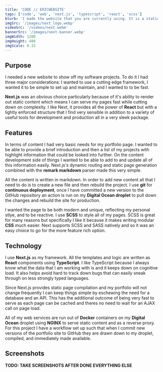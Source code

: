 ```yaml
---
title: 'CODE // ERICWEBSITE'
tags: ['code', 'web', 'next.js', 'typescript', 'react', 'scss']
blurb: 'I made the website that you are currently using. It is a static <b>Next.js</b> app written in <b>TypeScript</b>'
imgSrc: '/images/next_logo.webp'
videoSrc: '/videos/next.webm'
bannerSrc: '/images/next-banner.webp'
imgWidth: 1280
imgHeight: 400
imgScale: 0.33
---
```


## Purpose

I needed a new website to show off my software projects. To do it I had three major considerations: I wanted to use a cutting edge framework, I wanted it to be simple to set up and maintain, and I wanted to to be fast.

**Next.js** was an obvious choice particularly because of it's ability to render out static content which means I can serve my pages fast while cutting down on complexity. I like Next, it provides all the power of **React** but with a lightly enforced structure that I find very sensible in addition to a variety of useful tools for development and production all in a very sleek package.

## Features

In terms of content I had very basic needs for my portfolio page. I wanted to be able to provide a brief introduction and then a list of my projects with highlight information that could be looked into further. On the content development side of things I wanted to be able to add to and update all of this information easily. Next.js's dynamic routing and static page generation combined with the **remark markdown** parser made this very simple. 

All the content is written in markdown. In order to add new content all that I need to do is to create a new file and then rebuild the project. I use **git** for **continuous deployment**, once I have committed a new version to the GitHub repository an action is run on my **Digital Ocean droplet** to pull down the changes and rebuild the site for production.

I wanted the page to be both modern and unique, reflecting my personal stlye, and to be reactive. I use **SCSS** to style all of my pages. SCSS is great for many reasons but specifically I like it because it makes writing modular **CSS** much easier. Next supports SCSS and SASS natively and so it was an easy choice to go for the more feature rich option.

## Technology

I use **Next.js** as my framework. All the templates and logic are written as **React** components using **TypeScript**. I like TypeScript because I always know what the data that I am working with is and it keeps down on cognitive load. It also helps avoid hard to track down bugs that can easily sneak through on less strongly typed languages.

Since Next.js provides static page compilation and my portfolio will not change frequently I can keep things simple by eschewing the need for a database and an API. This has the additional outcome of being very fast to serve as each page can be cached and theres no need to wait for an AJAX call on page load. 

All of my web services are run out of **Docker** containers on my **Digital Ocean** droplet using **NGINX** to serve static content and as a reverse proxy. For this project I have a workflow set up such that when I commit new versions of the portfolio site to GitHub they are drawn down to my droplet, compiled, and immediately made available.

## Screenshots

**TODO: TAKE SCREENSHOTS AFTER DONE EVERYTHING ELSE**